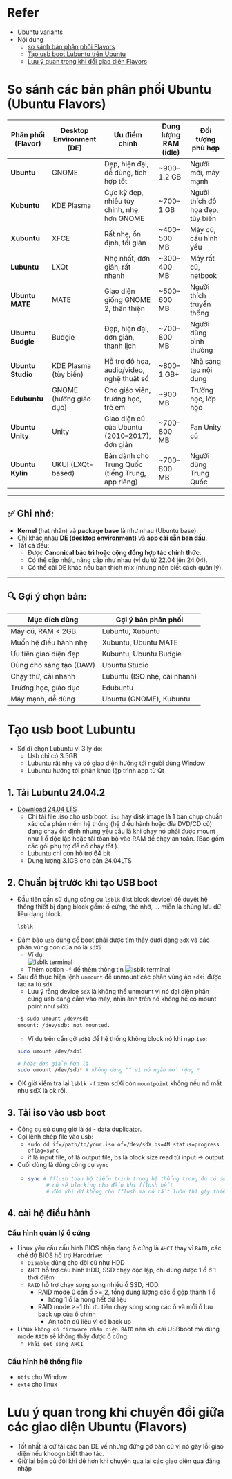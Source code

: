 # Refer
- [Ubuntu variants](https://ubuntu.com/desktop/flavors)
- Nội dung
    - [so sánh bản phân phối Flavors](#so-sánh-các-bản-phân-phối-ubuntu-ubuntu-flavors)
    - [Tạo usb boot Lubuntu trên Ubuntu](#tạo-usb-boot-lubuntu)
    - [Lưu ý quan trọng khi đổi giao diện Flavors](#lưu-ý-quan-trong-khi-chuyển-đổi-giữa-các-giao-diện-ubuntu-flavors)

# So sánh các bản phân phối Ubuntu (Ubuntu Flavors)

| Phân phối (Flavor) | Desktop Environment (DE)  | Ưu điểm chính                               | Dung lượng RAM (idle) | Đối tượng phù hợp        |
|--------------------|---------------------------|---------------------------------------------|------------------------|--------------------------|
| **Ubuntu**         | GNOME                     | Đẹp, hiện đại, dễ dùng, tích hợp tốt        | ~900–1.2 GB            | Người mới, máy mạnh     |
| **Kubuntu**        | KDE Plasma                | Cực kỳ đẹp, nhiều tùy chỉnh, nhẹ hơn GNOME  | ~700–1 GB              | Người thích đồ họa đẹp, tùy biến |
| **Xubuntu**        | XFCE                      | Rất nhẹ, ổn định, tối giản                   | ~400–500 MB            | Máy cũ, cấu hình yếu    |
| **Lubuntu**        | LXQt                      | Nhẹ nhất, đơn giản, rất nhanh               | ~300–400 MB            | Máy rất cũ, netbook     |
| **Ubuntu MATE**    | MATE                      | Giao diện giống GNOME 2, thân thiện         | ~500–600 MB            | Người thích truyền thống|
| **Ubuntu Budgie**  | Budgie                    | Đẹp, hiện đại, đơn giản, thanh lịch         | ~700–800 MB            | Người dùng bình thường  |
| **Ubuntu Studio**  | KDE Plasma (tùy biến)     | Hỗ trợ đồ họa, audio/video, nghệ thuật số   | ~800–1 GB+             | Nhà sáng tạo nội dung   |
| **Edubuntu**       | GNOME (hướng giáo dục)    | Cho giáo viên, trường học, trẻ em           | ~900 MB                | Trường học, lớp học     |
| **Ubuntu Unity**   | Unity                     | Giao diện cũ của Ubuntu (2010–2017), đơn giản| ~700–800 MB           | Fan Unity cũ            |
| **Ubuntu Kylin**   | UKUI (LXQt-based)         | Bản dành cho Trung Quốc (tiếng Trung, app riêng)| ~700–800 MB        | Người dùng Trung Quốc   |

---

## ✅ Ghi nhớ:

- **Kernel** (hạt nhân) và **package base** là như nhau (Ubuntu base).
- Chỉ khác nhau **DE (desktop environment)** và **app cài sẵn ban đầu**.
- Tất cả đều:
  - Được **Canonical bảo trì hoặc cộng đồng hợp tác chính thức**.
  - Có thể cập nhật, nâng cấp như nhau (ví dụ từ 22.04 lên 24.04).
  - Có thể cài DE khác nếu bạn thích mix (nhưng nên biết cách quản lý).

---

## 🔍 Gợi ý chọn bản:

| Mục đích dùng             | Gợi ý bản phân phối           |
|---------------------------|-------------------------------|
| Máy cũ, RAM < 2GB         | Lubuntu, Xubuntu              |
| Muốn hệ điều hành nhẹ     | Xubuntu, Ubuntu MATE          |
| Ưu tiên giao diện đẹp     | Kubuntu, Ubuntu Budgie        |
| Dùng cho sáng tạo (DAW)   | Ubuntu Studio                 |
| Chạy thử, cài nhanh       | Lubuntu (ISO nhẹ, cài nhanh)  |
| Trường học, giáo dục      | Edubuntu                      |
| Máy mạnh, dễ dùng         | Ubuntu (GNOME), Kubuntu       |


# Tạo usb boot Lubuntu
- Sở dĩ chọn Lubuntu vì 3 lý do:
  - Usb chỉ có 3.5GB
  - Lubuntu rất nhẹ và có giao diện hướng tới người dùng Window
  - Lubuntu hướng tới phân khúc lập trình app từ Qt
## 1. Tải Lubuntu 24.04.2
- [Download 24.04 LTS](https://lubuntu.me/downloads/)
  - Chỉ tải file .iso cho usb boot. `iso` hay disk image là 1 bản chụp chuẩn xác của phần mềm hệ thống (hệ điều hành hoặc đĩa DVD/CD cũ) đang chạy ổn định nhưng yêu cầu là khi chạy nó phải được mount như 1 ổ độc lập hoặc tải tòan bộ vào RAM để chạy an toàn. (Bao gồm các gói phụ trợ để nó chạy tốt ). 
  - Lubuntu chỉ còn hỗ trợ 64 bit
  - Dung lượng 3.1GB cho bản 24.04LTS

## 2. Chuẩn bị trước khi tạo USB boot
- Đầu tiên cần sử dụng công cụ `lsblk` (list block device) để duyệt hệ thống thiết bị dạng block gồm:
ổ cứng, thẻ nhớ, ... miễn là chúng lưu dữ liêụ dạng block.
  ```bash
  lsblk
  ```
- Đảm bảo `usb` dùng để boot phải được tìm thấy dưới dạng `sdX` và các phân vùng con của nó là `sdXi`
  - Ví dụ:  
  ![lsblk terminal](./img/Linux_lsblk_usbboot.png)
  - Thêm option `-f` để thêm thông tin
  ![lsblk terminal](./img/Linux_lsblk_usbboot_2.png)
- Sau đó thực hiện lệnh `unmount` để unmount các phân vùng ảo `sdXi` được tạo ra từ `sdX`
  - Lưu ý rằng device `sdX` là không thể unmount vì nó đại diện phần cứng usb đang cắm vào máy, nhìn ảnh trên nó không hề có mount point như `sdXi`
  ``` bash
  ~$ sudo umount /dev/sdb
  umount: /dev/sdb: not mounted.
  ```
  - Ví dụ trên cần gỡ `sdb1` để hệ thống không block nó khi nạp `iso`:
  ```bash
  sudo umount /dev/sdb1
  
  # hoặc đơn giản hơn là 
  sudo umount /dev/sdb* # không dùng "" vì nó ngăn mở rộng *

  ```
- OK giờ kiểm tra lại `lsblk -f` xem sdXi còn `mountpoint` không nếu nó mất như sdX là ok rồi.

## 3. Tải iso vào usb boot
- Công cụ sử dụng giờ là `dd` - data duplicator.
- Gọi lệnh chép file vào usb:  
  - `sudo dd if=/path/to/your.iso of=/dev/sdX bs=4M status=progress oflag=sync`
  - if là input file, of là output file, bs là block size read từ input -> output 
- Cuối dùng là dùng công cụ `sync`
  - ```bash
    sync # fflush toàn bộ tiến trình trnog hệ thống trong đó có dd để đảm bảo mọi file đã được ghi xuống.
          # nó sẽ blocking cho đến khi fflush hết
          # đôi khi dd không chờ fflush mà nó tắt luôn thì gây thiếu dữ liệu khi rút usb đột ngột hoặc reject sớm
    ```
## 4. cài hệ điều hành
### Cấu hình quản lý ổ cứng
- Linux yêu cầu cấu hình BIOS nhận dạng ổ cứng là `AHCI` thay vì `RAID`, các chế độ BIOS hỗ trợ Harddrive:
  - `Disable` dùng cho đời cũ như HDD
  - `AHCI` hỗ trợ cấu hình HDD, SSD chạy độc lập, chỉ dùng được 1 ổ ở 1 thời điểm
  - `RAID` hỗ trợ chạy song song nhiều ổ SSD, HDD.
    - RAID mode 0 cần ổ >= 2, tổng dung lượng các ổ gộp thành 1 ổ
      - hỏng 1 ổ là hỏng hết dữ liệu
    - RAID mode >=1 thì ưu tiên chạy song song các ổ và mỗi ổ lưu back up của ổ chính
      - An toàn dữ liệu vì có back up
- Linux `không có firmware nhân diện RAID` nên khi cài USBboot mà dùng mode `RAID` sẽ không thấy được ổ cứng
  - `Phải set sang AHCI`

### Cấu hình hệ thống file
- `ntfs` cho Window
- `ext4` cho linux

# Lưu ý quan trong khi chuyển đổi giữa các giao diện Ubuntu (Flavors)
- Tốt nhất là cứ tải các bản DE về nhưng đừng gỡ bản cũ vì nó gây lỗi giao diện nếu khoogn biết thao tác.
- Giữ lại bản cũ đôi khi dễ hơn khi chuyển qua lại các giao diện qua đăng nhập